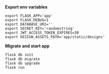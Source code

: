 **Export env variables**

    export FLASK_APP='app'
    export FLASK_DEBUG=1
    export DATABASE_URI=''
    export SECRET_KEY='randomstring'
    export JWT_ACCESS_TOKEN_EXPIRES=30
    export DESIGN_ASSETS_PATH='app/static/designs'
        
**Migrate and start app**

    flask db init
    flask db migrate
    flask db upgrade
    flask run
